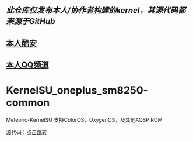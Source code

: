 *此仓库仅发布本人/协作者构建的kernel，其源代码都来源于GitHub*
---
[本人酷安](http://www.coolapk.com/u/9960587"关注一下")
---
[本人QQ频道](https://pd.qq.com/s/594cl97qe)
---
# KernelSU_oneplus_sm8250-common
Meteoric-KernelSU 支持ColorOS，OxygenOS，及其他AOSP ROM

源代码：[点击跳转](https://github.com/HELLBOY017/kernel_oneplus_sm8250
"别看了，想要就点")
